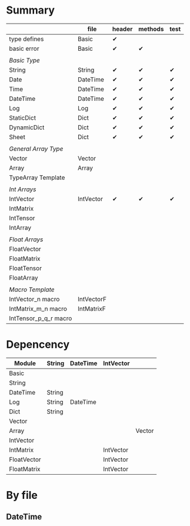 # Summary

|                       | file       | header   | methods  | test     |
|-----------------------|------------|----------|----------|----------|
| type defines          | Basic      | &#x2714; |          |          |
| basic error           | Basic      | &#x2714; | &#x2714; |          |
|                       |            |          |          |          |
| *Basic Type*          |            |          |          |          |
| String                | String     | &#x2714; | &#x2714; | &#x2714; |
| Date                  | DateTime   | &#x2714; | &#x2714; | &#x2714; |
| Time                  | DateTime   | &#x2714; | &#x2714; | &#x2714; |
| DateTime              | DateTime   | &#x2714; | &#x2714; | &#x2714; |
| Log                   | Log        | &#x2714; | &#x2714; | &#x2714; |
| StaticDict            | Dict       | &#x2714; | &#x2714; | &#x2714; |
| DynamicDict           | Dict       | &#x2714; | &#x2714; | &#x2714; |
| Sheet                 | Dict       | &#x2714; | &#x2714; | &#x2714; |
|                       |            |          |          |          |
| *General Array Type*  |            |          |          |          |
| Vector                | Vector     |          |          |          |
| Array                 | Array      |          |          |          |
| TypeArray Template    |            |          |          |          |
|                       |            |          |          |          |
| *Int Arrays*          |            |          |          |          |
| IntVector             | IntVector  | &#x2714; | &#x2714; | &#x2714; |
| IntMatrix             |            |          |          |          |
| IntTensor             |            |          |          |          |
| IntArray              |            |          |          |          |
|                       |            |          |          |          |
| *Float Arrays*        |            |          |          |          |
| FloatVector           |            |          |          |          |
| FloatMatrix           |            |          |          |          |
| FloatTensor           |            |          |          |          |
| FloatArray            |            |          |          |          |
|                       |            |          |          |          |
| *Macro Template*      |            |          |          |          |
| IntVector_n macro     | IntVectorF |          |          |          |
| IntMatrix_m_n macro   | IntMatrixF |          |          |          |
| IntTensor_p_q_r macro |            |          |          |          |

# Depencency

| Module      | String | DateTime | IntVector |        |
|-------------|--------|----------|-----------|--------|
| Basic       |        |          |           |        |
| String      |        |          |           |        |
| DateTime    | String |          |           |        |
| Log         | String | DateTime |           |        |
| Dict        | String |          |           |        |
| Vector      |        |          |           |        |
| Array       |        |          |           | Vector |
| IntVector   |        |          |           |        |
| IntMatrix   |        |          | IntVector |        |
| FloatVector |        |          | IntVector |        |
| FloatMatrix |        |          | IntVector |        |

# By file

## DateTime
